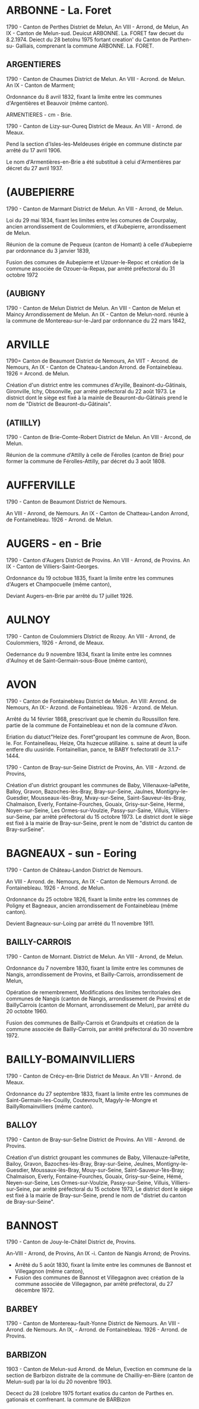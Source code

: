 # ARBONNE - La. Foret 

1790 - Canton de Perthes
Distriet de Melun,
An VIII - Arrond, de Melun,
An IX - Canton de Melun-sud.
Deuicut ARBONNE. La. FORET faw decuet du 8.2.1974.
Deiect du 28 betolnu 1975 fortant creation' du Canton de Parthen-su-
Galliais, comprenant la commune ARBONNE. La. FORET.

## ARGENTIERES

1790 - Canton de Chaumes
District de Melun.
An VIII - Acrond. de Melun.
An IX - Canton de Marment;

Ordonnance du 8 avril 1832, fixant la limite entre les communes d'Argentières et Beauvoir (même canton).

ARMENTIERES - cm - Brie.

1790 - Canton de Lizy-sur-Oureq
District de Meaux.
An VIII - Arrond. de Meaux.

Pend la section d'Isles-les-Meldeuses érigée en commune distincte par arrêté du 17 avril 1906.

Le nom d'Armentières-en-Brie a été substitué à celui d'Armentières par décret du 27 avril 1937.

# (AUBEPIERRE 

1790 - Canton de Marmant
District de Melun.
An VIII - Arrond, de Melun.

Loi du 29 mai 1834, fixant les limites entre les comunes de Courpalay, ancien arrondissement de Coulommiers, et d'Aubepierre, arrondissement de Melun.

Réunion de la comune de Pequeux (canton de Homant) à celle d'Aubepierre par ordonnance du 3 janvier 1839,

Fusion des comunes de Aubepierre et Uzouer-le-Repoc et création de la commune associée de Ozouer-la-Repas, par arrété préfectoral du 31 octobre 1972

## (AUBIGNY

1790 - Canton de Melun
District de Melun.
An VIII - Canton de Melun et Maincy
Arrondissement de Melun.
An IX - Canton de Melun-nord.
réunle à la commune de Montereau-sur-le-Jard par ordonnance du 22 mars 1842,

# ARVILLE 

$1790=$ Canton de Beaumont
District de Nemours,
An VIIT - Arcond. de Nemours,
An IX - Canton de Chateau-Landon
Arrond. de Fontainebleau.
1926 = Arcond. de Melun.

Création d'un district entre les communes d'Aryille, Beainont-du-Gâtinais, Gironville, Ichy, Obsonville, par arrété préfectoral du 22 août 1973. Le distnict dont le siège est fixé à la mainle de Beauront-du-Gâtinais prend le nom de "District de Beauront-du-Gâtinais".

## (ATIILLY)

1790 - Canton de Brie-Comte-Robert
District de Melun.
An VIII - Arcond, de Melun.

Réunion de la commune d'Attilly à celle de Férolles (canton de Brie) pour former la commune de Férolles-Attilly, par décret du 3 août 1808.

# AUFFERVILLE 

1790 - Canton de Beaumont District de Nemours.

An VIII - Anrond, de Nemours.
An IX - Canton de Chatteau-Landon
Arrond, de Fontainebleau.
1926 - Arrond. de Melun.

# AUGERS - en - Brie

1790 - Canton d'Augers
District de Provins.
An VIII - Arrond, de Provins.
An IX - Canton de Villiers-Saint-Georges.

Ordonnance du 19 octobue 1835, fixant la limite entre les communes d'Augers et Champocuelle (même canton),

Deviant Augers-en-Brie par arrêté du 17 juillet 1926.

# AULNOY

1790 - Canton de Coulommiers
Dlstrict de Rozoy.
An VIII - Arrond, de Coulommiers,
1926 - Arrond, de Meaux.

Oedernance du 9 novembre 1834, fixant la limite entre les comnnes d'Aulnoy et de Saint-Germain-sous-Boue (même canton),

# AVON 

1790 - Canton de Fontainebleau
District de Melun.
An VIII: Anrond. de Nemours,
An IX:- Arzond. de Fontainebleau.
1926 - Arzond. de Melun.

Arrêté du 14 février 1868, prescrivant que le chemin du Roussillon fere. partie de la commune de Fontainebleau et non de la comnune d'Avon.

Eriation du diatuct"Heize des. Foret"groupant les commune de Avon, Boon. le. For. Fontainelleau, Heize, Ota huzecue atillaine. s. saine at deunt la uife entfere dlu uusiride. Fontainellian, pance, te BABY frefectoratil de 3.1.7-1444.

1790 - Canton de Bray-sur-Seine
District de Provins,
An. VIII - Arzond. de Provins,

Création d'un district groupant les communes de Baby, Villenauxe-laPetite, Balloy, Gravon, Bazoches-lès-Bray, Bray-sur-Seine, Jaulnes, Montigny-le-Guesdier, Mousseaux-lès-Bray, Mvay-sur-Seine, Saint-Sauveur-lès-Bray, Chalmaison, Everly, Fontaine-Fourches, Gouaix, Grisy-sur-Seine, Hermé, Noyen-sur-Seine, Les Ormes-sur-Voulzie, Passy-sur-Saine, Villuis, Villiers-sur-Seine, par arrêté préfectoral du 15 octobre 1973. Le district dont le siège est fixé à la mairie de Bray-sur-Seine, prent le nom de "district du canton de Bray-surSeine".

# BAGNEAUX - sun - Eoring 

1790 - Canton de Château-Landon District de Nemours.

An VIII - Arrond. de. Nemours,
An IX - Canton de Nemours
Arrond. de Fontainebleau.
1926 - Arrond. de Melun.

Ordonnance du 25 octobre 1826, fixant la limite entre les commnes de Poligny et Bagneaux, ancien arrondissement de Fontainebleau (même canton).

Devient Bagneaux-sur-Loing par arrêté du 11 novembre 1911.

## BAILLY-CARROIS

1790 - Canton de Mornant.
District de Melun.
An VIII - Arrond, de Melun.

Ordonnance du 7 novembre 1830, fixant la limite entre les communes de Nangis, arrondissement de Provins, et Bailly-Carrois, arrondissement de Melun,

Opération de remembrement, Modifications des limites territoriales des communes de Nangis (canton de Nangis, arrondissement de Provins) et de BaillyCarrois (canton de Mornant, arrondissement de Melun), par arrêté du 20 octobte 1960.

Fusion des communes de Bailly-Carrois et Grandpuits et création de la commune associée de Bailly-Carrois, par arrêté préfectoral du 30 novembre 1972.

# BAILLY-BOMAINVILLIERS 

1790 - Canton de Crécy-en-Brie
District de Meaux.
An V1II - Anrond. de Meaux.

Ordonnance du 27 septembre 1833, fixant la limite entre les communes de Saint-Germain-les-Couilly, Coutevrou1t, Magyly-le-Mongre et BaillyRomainvilliers (même canton).

## BALLOY

1790 - Canton de Bray-sur-Se1ne
District de Provins.
An VIII - Anrond. de Provins.

Création d'un district groupant les communes de Baby, Villenauze-laPetite, Bailoy, Gravon, Bazoches-lès-Bray, Bray-sur-Seine, Jeulnes, Montigny-le-Guesdier, Moussaux-lès-Bray, Mouy-sur-Seine, Saint-Sauveur-1ès-Bray; Chalmaison, Everly, Fontaine-Fourches, Gouaix, Grisy-sur-Seine, Hémé, Neyen-sur-Seine, Les Ormes-sur-Voulzie, Passy-sur-Seine, Villuis, Villiers-sur-Seine, par arrêté préfectoral du 15 octobre 1973, Le district dont le siége est fixé à la mairie de Bray-sur-Seine, prend le nom de "distriet du canton de Bray-sur-Seine".

# BANNOST 

1790 - Canton de Jouy-le-Châtel District de, Provins.

An-VIII - Arrond, de Provins,
An IX -i. Canton de Nangis
Arrond; de Provins.

- Arrêté du 5 août 1830, fixant la limite entre les communes de Bannost et Villegagnon (même canton),
- Fusion des communes de Bannost et Villegagnon avec création de la commune associée de Villegagnon, par arrêté préfectoral, du 27 décembre 1972.


## BARBEY

1790 - Canton de Montereau-fault-Yonne
District de Nemours.
An VIII - Arrond. de Nemours.
An IX, - Arrond. de Fontainebleau.
1926 - Arrond. de Provins.

## BARBIZON

1903 - Canton de Melun-sud
Arrond. de Melun,
Evection en commune de la section de Barbizon distraite de la commune de Chailliy-en-Bière (canton de Melun-sud) par la loi du 20 novenbre 1903.

Decect du 28 (celobre 1975 fortant exatios du canton de Parthes en. gationais et comfrenant. la commune de BARBizon